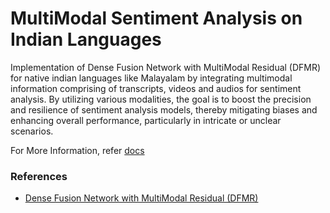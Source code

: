 # MultiModal Sentiment Analysis on Indian Languages

Implementation of Dense Fusion Network with
MultiModal Residual (DFMR) for native indian languages like Malayalam
by integrating multimodal information comprising of transcripts, videos and
audios for sentiment analysis. By utilizing various modalities, the goal is
to boost the precision and resilience of sentiment analysis models, thereby
mitigating biases and enhancing overall performance, particularly in intricate
or unclear scenarios.

For More Information, refer [docs](./docs/)

### References
- [Dense Fusion Network with MultiModal Residual (DFMR)](https://ieeexplore.ieee.org/document/9428321)
